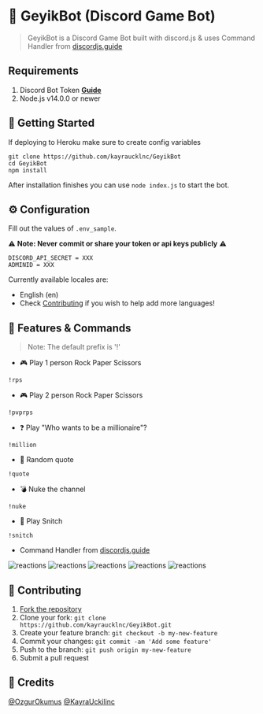 # 🦌 GeyikBot (Discord Game Bot)
> GeyikBot is a Discord Game Bot built with discord.js & uses Command Handler from [discordjs.guide](https://discordjs.guide)

## Requirements

1. Discord Bot Token **[Guide](https://discordjs.guide/preparations/setting-up-a-bot-application.html#creating-your-bot)**
2. Node.js v14.0.0 or newer

## 🚀 Getting Started

If deploying to Heroku make sure to create config variables

```
git clone https://github.com/kayraucklnc/GeyikBot
cd GeyikBot
npm install
```

After installation finishes you can use `node index.js` to start the bot.

## ⚙️ Configuration

Fill out the values of `.env_sample`.

⚠️ **Note: Never commit or share your token or api keys publicly** ⚠️

```.env
DISCORD_API_SECRET = XXX
ADMINID = XXX
```

Currently available locales are:
- English (en)
- Check [Contributing](#-contributing) if you wish to help add more languages!

## 📝 Features & Commands

> Note: The default prefix is '!'
* 🎮 Play 1 person Rock Paper Scissors

`!rps`

* 🎮  Play 2 person Rock Paper Scissors

`!pvprps`

* ❓ Play "Who wants to be a millionaire"?

`!million`

* 🧠 Random quote

`!quote`

* 💣 Nuke the channel

`!nuke`

* 🥳 Play Snitch

`!snitch`

* Command Handler from [discordjs.guide](https://discordjs.guide/)

![reactions](https://github.com/kayraucklnc/GeyikBot/blob/master/media/5.png?raw=true)
![reactions](https://github.com/kayraucklnc/GeyikBot/blob/master/media/4.png?raw=true)
![reactions](https://github.com/kayraucklnc/GeyikBot/blob/master/media/2.png?raw=true)
![reactions](https://github.com/kayraucklnc/GeyikBot/blob/master/media/1.png?raw=true)
![reactions](https://github.com/kayraucklnc/GeyikBot/blob/master/media/3.png?raw=true)

## 🤝 Contributing

1. [Fork the repository](https://github.com/kayraucklnc/GeyikBot.git)
2. Clone your fork: `git clone https://github.com/kayraucklnc/GeyikBot.git`
3. Create your feature branch: `git checkout -b my-new-feature`
4. Commit your changes: `git commit -am 'Add some feature'`
5. Push to the branch: `git push origin my-new-feature`
6. Submit a pull request

## 📝 Credits

[@OzgurOkumus](https://github.com/ozgurokumus)
[@KayraUckilinc](https://github.com/kayraucklnc)
